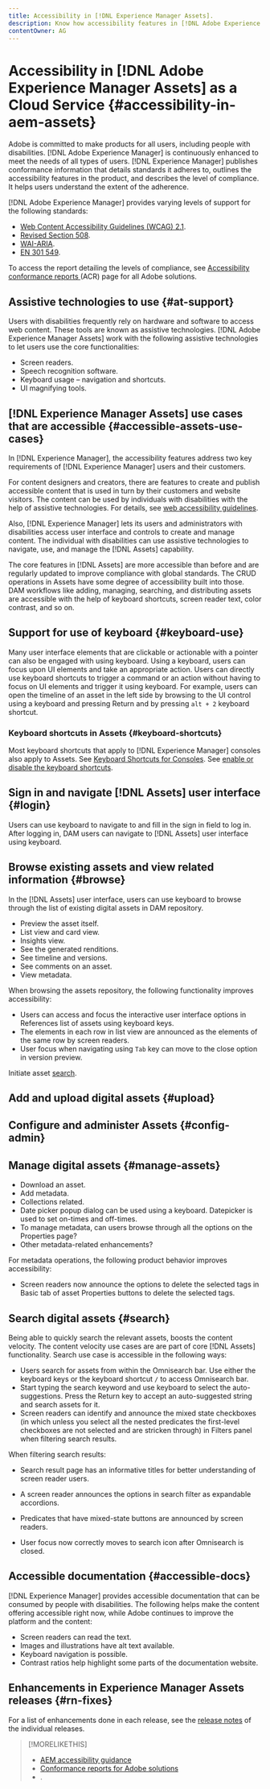 ```yaml
---
title: Accessibility in [!DNL Experience Manager Assets].
description: Know how accessibility features in [!DNL Adobe Experience Manager] as a Cloud Service help disabled users.
contentOwner: AG
---
```


<!--
Original scope of this article for Core Assets for all a11y topics is around the following topics. This has changed since then but keeping this list of topics for posterity's sake.

* Convert the absolute doc links to relative links.
* Add an overview
* Compile a list of enhancements done in the last ~1 year.
* Top-level actions supported, such as clickable UI elements, keyboard shortcuts, popup dialogs, etc.)
* Specific user tasks supported, such as, download assets, datepicker, editing metadata, etc.
* Support matrix of user tasks with browsers and screen readers + OSes combinations
* Exceptions that users should be aware of.
* CTA – what is next and more info from AEM team
  * Link to ACRs on a.com.
  * Generic a11y info by Adobe to begin with.
  * Examples of other a11y DX Docs from Elle.
  * Link to a11y-specific channels to report issues, seek support, or request enhancements, if any. Available info from Elle.
-->

# Accessibility in [!DNL Adobe Experience Manager Assets] as a Cloud Service {#accessibility-in-aem-assets}

Adobe is committed to make products for all users, including people with disabilities. [!DNL Adobe Experience Manager] is continuously enhanced to meet the needs of all types of users. [!DNL Experience Manager] publishes conformance information that details standards it adheres to, outlines the accessibility features in the product, and describes the level of compliance. It helps users understand the extent of the adherence.

[!DNL Adobe Experience Manager] provides varying levels of support for the following standards:

* [Web Content Accessibility Guidelines (WCAG) 2.1](https://www.w3.org/TR/WCAG/).
* [Revised Section 508](https://www.access-board.gov/guidelines-and-standards/communications-and-it/about-the-ict-refresh/final-rule/text-of-the-standards-and-guidelines).
* [WAI-ARIA](https://www.w3.org/WAI/standards-guidelines/aria/).
* [EN 301 549](https://en.wikipedia.org/wiki/EN_301_549).

To access the report detailing the levels of compliance, see [Accessibility conformance reports ](https://www.adobe.com/accessibility/compliance.html) (ACR) page for all Adobe solutions.

## Assistive technologies to use {#at-support}

Users with disabilities frequently rely on hardware and software to access web content. These tools are known as assistive technologies. [!DNL Adobe Experience Manager Assets] work with the following assistive technologies to let users use the core functionalities:

* Screen readers.
* Speech recognition software.
* Keyboard usage – navigation and shortcuts.
* UI magnifying tools.

## [!DNL Experience Manager Assets] use cases that are accessible {#accessible-assets-use-cases}

In [!DNL Experience Manager], the accessibility features address two key requirements of [!DNL Experience Manager] users and their customers.

For content designers and creators, there are features to create and publish accessible content that is used in turn by their customers and website visitors. The content can be used by individuals with disabilities with the help of assistive technologies. For details, see [web accessibility guidelines](/help/onboarding/accessibility/web-accessibility.md).

Also, [!DNL Experience Manager] lets its users and administrators with disabilities access user interface and controls to create and manage content. The individual with disabilities can use assistive technologies to navigate, use, and manage the [!DNL Assets] capability.

The core features in [!DNL Assets] are more accessible than before and are regularly updated to improve compliance with global standards. The CRUD operations in Assets have some degree of accessibility built into those. DAM workflows like adding, managing, searching, and distributing assets are accessible with the help of keyboard shortcuts, screen reader text, color contrast, and so on.

## Support for use of keyboard {#keyboard-use}

Many user interface elements that are clickable or actionable with a pointer can also be engaged with using keyboard. Using a keyboard, users can focus upon UI elements and take an appropriate action. Users can directly use keyboard shortcuts to trigger a command or an action without having to focus on UI elements and trigger it using keyboard. For example, users can open the timeline of an asset in the left side by browsing to the UI control using a keyboard and pressing Return and by pressing `alt + 2` keyboard shortcut.

<!-- TBD items:

* The button/menu to toggle between list view and card view exposes relevant info to the screen readers. What about column view option? This info can go into ‘basic handling’ info aka article to ‘understand and use the workspace’.
* How to open and browse through the profile popup dialog in [!DNL Experience Manager] UI using a keyboard? The navigation does not match the order of visual display of options on the UI. This info can go into ‘basic handling’ info aka article to ‘understand and use the workspace’. What about setting preferences and impersonating a user?
* Using the [!DNL Experience Manager] tag browser and operating the buttons like delete tag? This info can go into ‘basic handling’ info aka article to ‘understand and use the workspace’.
* Read-only form fields can be focused with the keyboard. Can users tab to these fields to understand the contents and are they able to copy text from the fields?
-->

### Keyboard shortcuts in Assets {#keyboard-shortcuts}

<!-- TBD: Add here only those keyboard shortcuts that work for/with Assets. Do with Oct release. File Jira.
-->

Most keyboard shortcuts that apply to [!DNL Experience Manager] consoles also apply to Assets. See [Keyboard Shortcuts for Consoles](https://docs.adobe.com/content/help/en/experience-manager-65/authoring/essentials/keyboard-shortcuts.html). See [enable or disable the keyboard shortcuts](/help/sites-cloud/authoring/getting-started/keyboard-shortcuts.md).

## Sign in and navigate [!DNL Assets] user interface {#login}

Users can use keyboard to navigate to and fill in the sign in field to log in. After logging in, DAM users can navigate to [!DNL Assets] user interface using keyboard.


## Browse existing assets and view related information {#browse}

In the [!DNL Assets] user interface, users can use keyboard to browse through the list of existing digital assets in DAM repository.

* Preview the asset itself.
* List view and card view.
* Insights view.
* See the generated renditions.
* See timeline and versions.
* See comments on an asset.
* View metadata.

When browsing the assets repository, the following functionality improves accessibility:

* Users can access and focus the interactive user interface options in References list of assets using keyboard keys.
* The elements in each row in list view are announced as the elements of the same row by screen readers.
* User focus when navigating using `Tab` key can move to the close option in version preview.


Initiate asset [search](#search).


## Add and upload digital assets {#upload}

## Configure and administer Assets {#config-admin}

<!-- 
* List the a11y fixes in workflows to configure and administer [!DNL Experience Manager Assets]?
* Some enhancements in Processing profiles creation or application to a folder?
* Some enhancements to metadata properties UI?
-->

## Manage digital assets {#manage-assets}

* Download an asset.
* Add metadata.
* Collections related.
* Date picker popup dialog can be used using a keyboard. Datepicker is used to set on-times and off-times.
* To manage metadata, can users browse through all the options on the Properties page?
* Other metadata-related enhancements?

For metadata operations, the following product behavior improves accessibility:

* Screen readers now announce the options to delete the selected tags in Basic tab of asset Properties buttons to delete the selected tags.

## Search digital assets {#search}

Being able to quickly search the relevant assets, boosts the content velocity. The content velocity use cases are are part of core [!DNL Assets] functionality. Search use case is accessible in the following ways:

* Users search for assets from within the Omnisearch bar. Use either the keyboard keys or the keyboard shortcut `/` to access Omnisearch bar.
* Start typing the search keyword and use keyboard to select the auto-suggestions. Press the Return key to accept an auto-suggested string and search assets for it.
* Screen readers can identify and announce the mixed state checkboxes (in which unless you select all the nested predicates the first-level checkboxes are not selected and are stricken through) in Filters panel when filtering search results.

When filtering search results:

* Search result page has an informative titles for better understanding of screen reader users.
* A screen reader announces the options in search filter as expandable accordions.
* Predicates that have mixed-state buttons are announced by screen readers.

* User focus now correctly moves to search icon after Omnisearch is closed.

## Accessible documentation {#accessible-docs}

[!DNL Experience Manager] provides accessible documentation that can be consumed by people with disabilities. The following helps make the content offering accessible right now, while Adobe continues to improve the platform and the content:

* Screen readers can read the text.
* Images and illustrations have alt text available.
* Keyboard navigation is possible.
* Contrast ratios help highlight some parts of the documentation website.

<!-- 
## More resources for accessibility {#a11y-resources}

TBD: If anyone is aware of AEM-specific resources that help users leverage any accessibility features or use any assistive technology with AEM, please share or leave a link here.
-->

## Enhancements in Experience Manager Assets releases {#rn-fixes}

For a list of enhancements done in each release, see the [release notes](https://docs.adobe.com/content/help/en/experience-manager-cloud-service/release-notes/home.html) of the individual releases.

>[!MORELIKETHIS]
>
>* [AEM accessibility guidance](/help/onboarding/accessibility/web-accessibility.md)
>* [Conformance reports for Adobe solutions](https://www.adobe.com/accessibility/compliance.html)
>* []().

<!-- <!-- TBD: Just listing the RN enhancements here too for the sake of collating in this article. Remove this section later.


•	Search page and search result page now have more informative titles for better understanding of screen reader users (NPR-34093). 
•	Screen readers now announce the options to delete the selected tags in Basic tab of asset Properties buttons to delete the selected tags (NPR-33972). 
•	The elements in each row in list view are now correctly announced as the elements of the same row by screen readers (NPR-33932). 
•	User focus when navigating using Tab key now correctly moves to the close option in version preview (NPR-33863). 
•	User focus now correctly moves to search icon after Omnisearch is closed (NPR-33705). 
•	The actionable user interface options now have more prominent visual focus with enhanced contrast when focused using keyboard keys. Therefore, sighted keyboard users can now differentiate the focused areas (NPR-33542). 
•	The drag functionality using keyboard now correctly functions in Metadata Schema Editor in browse mode of screen reader (CQ-4296326). 
•	In the link sharing dialog, when navigating in browse mode, the screen readers, 
o	now do not narrate the table information as soon as the dialog is loaded. 
o	can navigate to all the listed auto-suggestions. 
o	now narrate the displayed auto-suggestions for the Add Email Address/Search (CQ-4294232). 
•	Use of the Esc key to remove the quick action icons from thumbnail view no longer removes keyboard focus from the last focused item (CQ-4293554). 
•	Screen reader now announces text alternatives, which depict their functionality, for icons (such as chevrons) instead of their literal names (CQ-4272943). 
•	Keyboard focus now successfully moves to Flyout, InlineZoom, Shoppable_Banner, Zoom_dark, Zoom_light, ZoomVertical_dark, and ZoomVertical_light options when navigating using keyboard Tab key in asset details Viewers in Dynamic Media (CQ-4290605). 
•	Save & Close option on asset Properties page can now be accessed using keyboard keys (NPR-34107). 
•	Error messages due to incorrect username and password combinations on login page are now announced by screen readers each time the error occurs (NPR-33722). 
•	In Experience Manager header section, when navigating in browse mode, screen reader now announces, 
o	auto edited suggestions in Type to search in Omnisearch. 
o	the state as expanded or collapsed for Solutions, Help, Inbox and User options. 
o	the Searching Help status message that is displayed when user enters a search string in Search for Help field under Help option
o	the error message if incorrect value is entered in Impersonate as field under User option and focus correctly moves to the text field (NPR-33804).

•	User can now move focus using keyboard keys within: 
o	Search/Add Email Address field in Link Sharing dialog. 
o	Add User or Group field under Closed User Group in Permissions tab of folder Properties (NPR-34452). 

•	GRANITE-28726 - This was a keyboard accessibility issue where if user quits omnisearch focus wasn't moving to the search button again.
•	CQ-4300021 - Having selected an asset in Assets UI, pressing `alt + 4` (existing shortcut combination) opens References in the left panel. Tabbing through, navigates through the none zero reference entries, across assets, sites, forms, livecopies, etc.
•	CQ-4294530 - This was platform issue which assets team fixed. Updated search result page title(<title>) to "Location: Assets | AEM Search". The word 'Assets' in the title can be Sites, Experience Fragments etc. based on search location.
•	CQ-4293591 - Not a bug.
•	CQ-4293383 - The bug was no longer applicable when we moved the userpicker in link share dialog to use foundation-autocomplete. Unlike foundation-userpicker, foundation-autocomplete does not have a down chevron icon.
•	CQ-4293363 - 
•	On any page in AEM, navigate to the icons on the shell menubar in the browse mode of NVDA -
1. While navigating through the items in the menu bar, each item should be properly announced by NVDA.
2. Press enter on Search icon. NVDA should announce ""type to search"" so that user knows they are in the search field and can start typing string(s) to search.
3. All the shell menubar items should correctly announce their state when they are expanded by pressing enter key and collapsed by pressing escape key.
4. When inside Help menu in shell menubar, typing any string to search reveals a spinner until the search results are fetched. The users should be indicated that search is in progress by announcing "Searching help".
5. Pressing enter on User button in shell menubar opens the dialog where users can impersonate the logged in user. However, pressing Ok button without selecting any user to impersonate shows an error message asking user to type in a userID to impersonate. This error message should be correctly announced for screen reader users."
•	CQ-4282133 - Close button in a coral-dialog wasn't accessible through keyboard, due to which user cannot trigger close button through keyboard press in version preview dialog. After fix, user can close dialog through close button using keyboard.
•	CQ-4281109 - No documentation update required
•	CQ-4281110 - Screen reader not interpreting 'Enter path', 'Select tag(s)' edit field and the 'Open Selection Dialog' button correctly
•	Combobox has now implemented the 1.2 of the WAI-ARIA ComboBox design pattern.
•	CQ-4273122 - Assets of video/audio type will have aria-label in format "Multimedia player: <Title>" so users relying on screen-reader will get to know that they are video/audio assets.
•	CQ-4273120 - No documentation update required as there is no effect on the UI. It was more like a "best practice" issue.
•	CQ-4273103 - No effect on UI. This issue was to improve screenreader accessibility of coral-accordion component.
•	CQ-4273029 - No effect on UI. This issue was to fix screenreader accessibility of "Save" , "Save and Close" button metadata editor page. We have fixed role and other accessibility attribute such as aria-label etc.
•	CQ-4273028 - No update required
•	CQ-4273025 - No documentation update required
•	CQ-4273015 - 
•	Changes roles for steplist in accordance to accessibility standards. This was changed in coral component, changes will be visible across platform areas wherever steplist component is used
•	Voice over will announce the state of the steps (i.e completed , current , not complete).
•	Each coral-step should have role="listitem", with aria-setsize set to the total number of coral-steps in the coral-steplist, and aria-posinset set to the index position of each coral-step within the coral-steplist. These list items are not interactive and should not have a tabindex attribute.
•	Each coral-step should have as its child an a[href] or an element with [role="link"][tabindex="0"] that will receive focus and display the focused style.
•	No documentation update required"
•	CQ-4272954 - On AEM login page, previously "Incorrect username/password" error is announced only once. With the fix this error is announced on each invalid login attempt.
•	CQ-4272943 - Adds appropriate role and text to previous and next buttons in case of Asset details page, Adds role and text option to inbox icon present at top of page, adds role and text option to insight elements including usage count, click count, impression count.
•	CQ-4271825 - This is a feature enhancement to introduce 'row headers' for coral-table rows. In list view, Name column of asset is treated as row headers. When user is navigating to different cells in list view through keyboard, row header(asset name) is announced along with cell value to indicate row/asset correspondence.
•	CQ-4271712 - 
•	Start workflow and Save as version actions visible in Assets UI, when an asset is selected, is now accessible by keyboard, tabbing through the form elements.
•	Comments in the asset timeline are now accessible by keyboard, by tabbing through them
•	View Settings in Assets UI is now accessible by keyboard. User can navigate through the available card sizes using arrow keys, and select and tab through to navigate through and set other elements in the existing View Settings view."

-->
